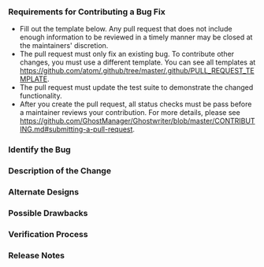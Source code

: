 ### Requirements for Contributing a Bug Fix

* Fill out the template below. Any pull request that does not include enough information to be reviewed in a timely manner may be closed at the maintainers' discretion.
* The pull request must only fix an existing bug. To contribute other changes, you must use a different template. You can see all templates at <https://github.com/atom/.github/tree/master/.github/PULL_REQUEST_TEMPLATE>.
* The pull request must update the test suite to demonstrate the changed functionality.
* After you create the pull request, all status checks must be pass before a maintainer reviews your contribution. For more details, please see <https://github.com/GhostManager/Ghostwriter/blob/master/CONTRIBUTING.md#submitting-a-pull-request>.

### Identify the Bug

<!--

Link to the issue describing the bug that you're fixing.

If there is not yet an issue for your bug, please open a new issue and then link to that issue in your pull request.

Note: In some cases, one person's "bug" is another person's "feature." If the pull request does not address an existing issue with the "bug" label, the maintainers have the final say on whether the current behavior is a bug.

-->

### Description of the Change

<!--

We must be able to understand the design of your change from this description. If we can't get a good idea of what the code will be doing from the description here, the pull request may be closed at the maintainers' discretion. Keep in mind that the maintainer reviewing this PR may not be familiar with or have worked with the code here recently, so please walk us through the concepts.

-->

### Alternate Designs

<!-- Explain what other alternates were considered and why the proposed version was selected -->

### Possible Drawbacks

<!-- What are the possible side-effects or negative impacts of the code change? -->

### Verification Process

<!--

What process did you follow to verify that the change has not introduced any regressions? Describe the actions you performed (including buttons you clicked, text you typed, commands you ran, etc.), and describe the results you observed.

-->

### Release Notes

<!--

Please describe the changes in a single line that explains this improvement in terms that a user can understand. This text will be used in Ghostwriter's release notes.

If this change is not user-facing or notable enough to be included in release notes
you may use the strings "Not applicable" or "N/A" here.

Examples:

- Fixed ``Import Oplog`` button URL
- Support for ``ProjectScope`` export to text file

-->

